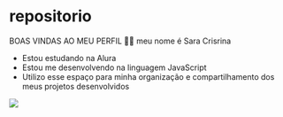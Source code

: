 # repositorio
BOAS VINDAS AO MEU PERFIL  💙💙
meu nome é Sara Crisrina
- Estou estudando na Alura
- Estou me desenvolvendo na linguagem JavaScript
- Utilizo esse espaço para minha organização e compartilhamento dos meus projetos desenvolvidos








![](https://media.tenor.com/xxPgBuwmddQAAAAi/cat.gif)

